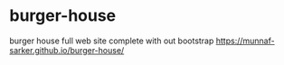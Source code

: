 # burger-house
burger house full web site complete  with out bootstrap
 https://munnaf-sarker.github.io/burger-house/
